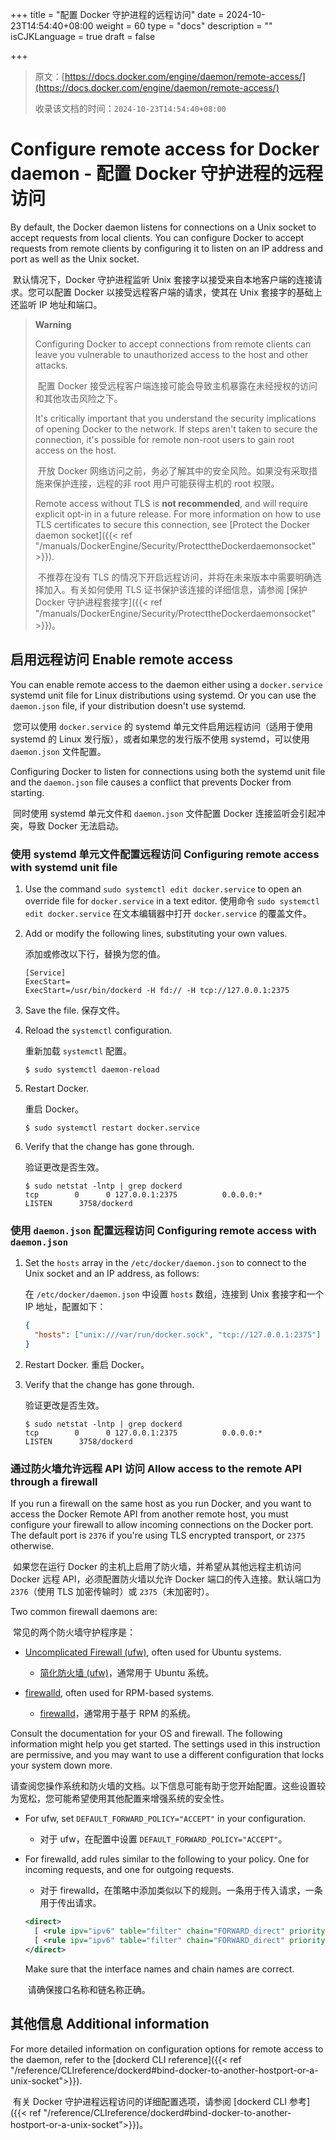 +++
title = "配置 Docker 守护进程的远程访问"
date = 2024-10-23T14:54:40+08:00
weight = 60
type = "docs"
description = ""
isCJKLanguage = true
draft = false

+++

> 原文：[https://docs.docker.com/engine/daemon/remote-access/](https://docs.docker.com/engine/daemon/remote-access/)
>
> 收录该文档的时间：`2024-10-23T14:54:40+08:00`

# Configure remote access for Docker daemon - 配置 Docker 守护进程的远程访问

By default, the Docker daemon listens for connections on a Unix socket to accept requests from local clients. You can configure Docker to accept requests from remote clients by configuring it to listen on an IP address and port as well as the Unix socket.

​	默认情况下，Docker 守护进程监听 Unix 套接字以接受来自本地客户端的连接请求。您可以配置 Docker 以接受远程客户端的请求，使其在 Unix 套接字的基础上还监听 IP 地址和端口。

> **Warning**
>
> 
>
> Configuring Docker to accept connections from remote clients can leave you vulnerable to unauthorized access to the host and other attacks.
>
> ​	配置 Docker 接受远程客户端连接可能会导致主机暴露在未经授权的访问和其他攻击风险之下。
>
> It's critically important that you understand the security implications of opening Docker to the network. If steps aren't taken to secure the connection, it's possible for remote non-root users to gain root access on the host.
>
> ​	开放 Docker 网络访问之前，务必了解其中的安全风险。如果没有采取措施来保护连接，远程的非 root 用户可能获得主机的 root 权限。
>
> Remote access without TLS is **not recommended**, and will require explicit opt-in in a future release. For more information on how to use TLS certificates to secure this connection, see [Protect the Docker daemon socket]({{< ref "/manuals/DockerEngine/Security/ProtecttheDockerdaemonsocket" >}}).
>
> ​	不推荐在没有 TLS 的情况下开启远程访问，并将在未来版本中需要明确选择加入。有关如何使用 TLS 证书保护该连接的详细信息，请参阅 [保护 Docker 守护进程套接字]({{< ref "/manuals/DockerEngine/Security/ProtecttheDockerdaemonsocket" >}})。

## 启用远程访问 Enable remote access

You can enable remote access to the daemon either using a `docker.service` systemd unit file for Linux distributions using systemd. Or you can use the `daemon.json` file, if your distribution doesn't use systemd.

​	您可以使用 `docker.service` 的 systemd 单元文件启用远程访问（适用于使用 systemd 的 Linux 发行版），或者如果您的发行版不使用 systemd，可以使用 `daemon.json` 文件配置。

Configuring Docker to listen for connections using both the systemd unit file and the `daemon.json` file causes a conflict that prevents Docker from starting.

​	同时使用 systemd 单元文件和 `daemon.json` 文件配置 Docker 连接监听会引起冲突，导致 Docker 无法启动。

### 使用 systemd 单元文件配置远程访问 Configuring remote access with systemd unit file

1. Use the command `sudo systemctl edit docker.service` to open an override file for `docker.service` in a text editor. 使用命令 `sudo systemctl edit docker.service` 在文本编辑器中打开 `docker.service` 的覆盖文件。

2. Add or modify the following lines, substituting your own values.

   添加或修改以下行，替换为您的值。

   ```systemd
   [Service]
   ExecStart=
   ExecStart=/usr/bin/dockerd -H fd:// -H tcp://127.0.0.1:2375
   ```

3. Save the file. 保存文件。

4. Reload the `systemctl` configuration.

   重新加载 `systemctl` 配置。

   ```console
   $ sudo systemctl daemon-reload
   ```

5. Restart Docker.

   重启 Docker。

   ```console
   $ sudo systemctl restart docker.service
   ```

6. Verify that the change has gone through.

   验证更改是否生效。

   ```console
   $ sudo netstat -lntp | grep dockerd
   tcp        0      0 127.0.0.1:2375          0.0.0.0:*               LISTEN      3758/dockerd
   ```

### 使用 `daemon.json` 配置远程访问 Configuring remote access with `daemon.json`

1. Set the `hosts` array in the `/etc/docker/daemon.json` to connect to the Unix socket and an IP address, as follows:

   在 `/etc/docker/daemon.json` 中设置 `hosts` 数组，连接到 Unix 套接字和一个 IP 地址，配置如下：

   ```json
   {
     "hosts": ["unix:///var/run/docker.sock", "tcp://127.0.0.1:2375"]
   }
   ```

2. Restart Docker. 重启 Docker。

3. Verify that the change has gone through. 

   验证更改是否生效。

   ```console
   $ sudo netstat -lntp | grep dockerd
   tcp        0      0 127.0.0.1:2375          0.0.0.0:*               LISTEN      3758/dockerd
   ```

### 通过防火墙允许远程 API 访问 Allow access to the remote API through a firewall

If you run a firewall on the same host as you run Docker, and you want to access the Docker Remote API from another remote host, you must configure your firewall to allow incoming connections on the Docker port. The default port is `2376` if you're using TLS encrypted transport, or `2375` otherwise.

​	如果您在运行 Docker 的主机上启用了防火墙，并希望从其他远程主机访问 Docker 远程 API，必须配置防火墙以允许 Docker 端口的传入连接。默认端口为 `2376`（使用 TLS 加密传输时）或 `2375`（未加密时）。

Two common firewall daemons are:

​	常见的两个防火墙守护程序是：

- [Uncomplicated Firewall (ufw)](https://help.ubuntu.com/community/UFW), often used for Ubuntu systems.
  - [简化防火墙 (ufw)](https://help.ubuntu.com/community/UFW)，通常用于 Ubuntu 系统。

- [firewalld](https://firewalld.org/), often used for RPM-based systems.
  - [firewalld](https://firewalld.org/)，通常用于基于 RPM 的系统。


Consult the documentation for your OS and firewall. The following information might help you get started. The settings used in this instruction are permissive, and you may want to use a different configuration that locks your system down more.

​	请查阅您操作系统和防火墙的文档。以下信息可能有助于您开始配置。这些设置较为宽松，您可能希望使用其他配置来增强系统的安全性。

- For ufw, set `DEFAULT_FORWARD_POLICY="ACCEPT"` in your configuration.

  - 对于 ufw，在配置中设置 `DEFAULT_FORWARD_POLICY="ACCEPT"`。

- For firewalld, add rules similar to the following to your policy. One for incoming requests, and one for outgoing requests.

  - 对于 firewalld，在策略中添加类似以下的规则。一条用于传入请求，一条用于传出请求。

  

  ```xml
  <direct>
    [ <rule ipv="ipv6" table="filter" chain="FORWARD_direct" priority="0"> -i zt0 -j ACCEPT </rule> ]
    [ <rule ipv="ipv6" table="filter" chain="FORWARD_direct" priority="0"> -o zt0 -j ACCEPT </rule> ]
  </direct>
  ```

  Make sure that the interface names and chain names are correct.

  ​	请确保接口名称和链名称正确。


## 其他信息 Additional information

For more detailed information on configuration options for remote access to the daemon, refer to the [dockerd CLI reference]({{< ref "/reference/CLIreference/dockerd#bind-docker-to-another-hostport-or-a-unix-socket">}}).

​	有关 Docker 守护进程远程访问的详细配置选项，请参阅 [dockerd CLI 参考]({{< ref "/reference/CLIreference/dockerd#bind-docker-to-another-hostport-or-a-unix-socket">}})。
